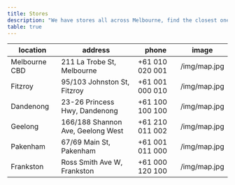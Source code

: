```yaml
---
title: Stores
description: "We have stores all across Melbourne, find the closest one to you"
table: true
---
```


| location      | address                           | phone           | image        |
| ------------- | --------------------------------- | --------------- | ------------ |
| Melbourne CBD | 211 La Trobe St, Melbourne        | +61 010 020 001 | /img/map.jpg |
| Fitzroy       | 95/103 Johnston St, Fitzroy       | +61 001 000 010 | /img/map.jpg |
| Dandenong     | 23-26 Princess Hwy, Dandenong     | +61 100 100 100 | /img/map.jpg |
| Geelong       | 166/188 Shannon Ave, Geelong West | +61 210 011 002 | /img/map.jpg |
| Pakenham      | 67/69 Main St, Pakenham           | +61 001 011 000 | /img/map.jpg |
| Frankston     | Ross Smith Ave W, Frankston       | +61 000 120 100 | /img/map.jpg |
